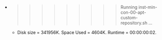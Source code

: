 * >>>>>>>>> Running inst-min-con-00-apt-custom-repository.sh ...
  * Disk size = 341956K. Space Used = 4604K. Runtime = 00:00:00:02.
